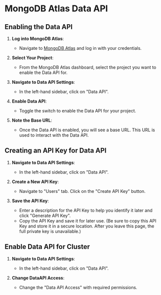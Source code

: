# MongoDB Atlas Data API

## Enabling the Data API

1. **Log into MongoDB Atlas**:
   - Navigate to [MongoDB Atlas](https://cloud.mongodb.com/) and log in with your credentials.

2. **Select Your Project**:
   - From the MongoDB Atlas dashboard, select the project you want to enable the Data API for.

3. **Navigate to Data API Settings**:
   - In the left-hand sidebar, click on "Data API".

4. **Enable Data API**:
   - Toggle the switch to enable the Data API for your project.

5. **Note the Base URL**:
   - Once the Data API is enabled, you will see a base URL. This URL is used to interact with the Data API.

## Creating an API Key for Data API

1. **Navigate to Data API Settings**:
   - In the left-hand sidebar, click on "Data API".

2. **Create a New API Key**:
   - Navigate to "Users" tab. Click on the "Create API Key" button.

3. **Save the API Key**:
   - Enter a description for the API Key to help you identify it later and click "Generate API Key".
   - Copy the API Key and save it for later use. (Be sure to copy this API Key and store it in a secure location. After you leave this page, the full private key is unavailable.)

## Enable Data API for Cluster

1. **Navigate to Data API Settings**:
   - In the left-hand sidebar, click on "Data API".

2. **Change DataAPI Access**:
   - Change the "Data API Access" with required permissions.